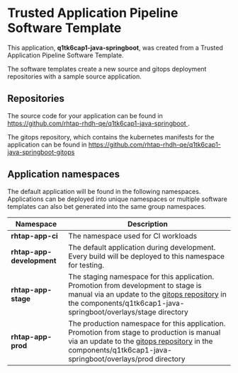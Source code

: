 # Trusted Application Pipeline Software Template

This application, **q1tk6cap1-java-springboot**, was created from a Trusted Application Pipeline Software Template.

The software templates create a new source and gitops deployment repositories with a sample source application. 

## Repositories

The source code for your application can be found in [https://github.com/rhtap-rhdh-qe/q1tk6cap1-java-springboot ](https://github.com/rhtap-rhdh-qe/q1tk6cap1-java-springboot ).
 
The gitops repository, which contains the kubernetes manifests for the application can be found in 
[https://github.com/rhtap-rhdh-qe/q1tk6cap1-java-springboot-gitops ](https://github.com/rhtap-rhdh-qe/q1tk6cap1-java-springboot-gitops ) 

## Application namespaces 

The default application will be found in the following namespaces. Applications can be deployed into unique namespaces or multiple software templates can also bet generated into the same group namespaces.  

|  Namespace   |  Description   |  
| -------- | -------- |
| **rhtap-app-ci** | The namespace used for CI workloads |
| **rhtap-app-development** | The default application during development. Every build will be deployed to this namespace for testing. |
| **rhtap-app-stage** | The staging namespace for this application. Promotion from development to stage is manual via an update to the [gitops repository](https://github.com/rhtap-rhdh-qe/q1tk6cap1-java-springboot-gitops ) in the components/q1tk6cap1-java-springboot/overlays/stage directory |
| **rhtap-app-prod** | The production namespace for this application. Promotion from stage to production is manual via an update to the [gitops repository](https://github.com/rhtap-rhdh-qe/q1tk6cap1-java-springboot-gitops ) in the components/q1tk6cap1-java-springboot/overlays/prod directory |